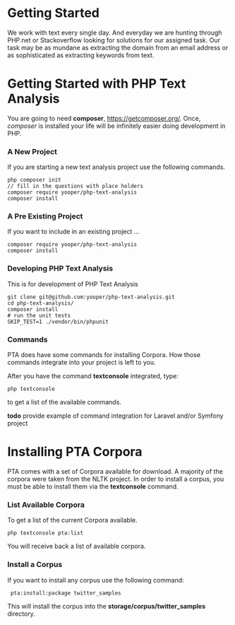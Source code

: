 # Getting Started

We work with text every single day. And everyday we are hunting through PHP.net or
Stackoverflow looking for solutions for our assigned task. Our task may be as mundane
as extracting the domain from an email address or as sophisticated as extracting 
keywords from text. 

# Getting Started with PHP Text Analysis

You are going to need **composer**, https://getcomposer.org/. Once, *composer* is
installed your life will be infinitely easier doing development in PHP. 


### A New Project
If you are starting a new text analysis project use the following commands. 
```
php composer init
// fill in the questions with place holders
composer require yooper/php-text-analysis
composer install
```
### A Pre Existing Project

If you want to include in an existing project ...

```
composer require yooper/php-text-analysis
composer install
```

### Developing PHP Text Analysis

This is for development of PHP Text Analysis

```
git clone git@github.com:yooper/php-text-analysis.git
cd php-text-analysis/
composer install
# run the unit tests
SKIP_TEST=1 ./vendor/bin/phpunit
```

### Commands
PTA does have some commands for installing Corpora. How those commands integrate
into your project is left to you. 

After you have the command **textconsole** integrated, type:
```
php textconsole
```

to get a list of the available commands. 


**todo** provide example of command integration for Laravel and/or Symfony project


# Installing PTA Corpora
PTA comes with a set of Corpora available for download. A majority of the corpora
were taken from the NLTK project. In order to install a corpus, you must be able
to install them via the **textconsole** command. 

### List Available Corpora
To get a list of the current Corpora available.

```
php textconsole pta:list
```

You will receive back a list of available corpora. 



### Install a Corpus
If you want to install any corpus use the following command:

```
 pta:install:package twitter_samples
```

This will install the corpus into the **storage/corpus/twitter_samples** directory. 












